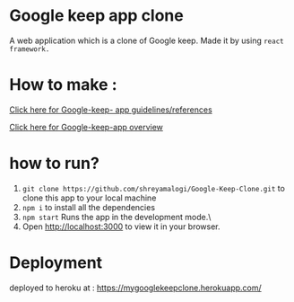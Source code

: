 # Google keep app clone 

A web application which is a clone of Google keep. Made it by using ``react framework.``

# How to make :

[Click here for Google-keep- app guidelines/references](https://github.com/shreyamalogi/Google-Keep-Clone/blob/main/google%20keep%20app.pdf)

[Click here for Google-keep-app overview](https://github.com/shreyamalogi/Google-Keep-Clone/blob/main/google%20keep%20overview.pdf)



# how to run?

1. ``git clone https://github.com/shreyamalogi/Google-Keep-Clone.git``  to clone this app to your local machine
2. ``npm i`` to install all the dependencies
3. ``npm start`` Runs the app in the development mode.\
4. Open [http://localhost:3000](http://localhost:3000) to view it in your browser.

# Deployment 

deployed to heroku at : https://mygooglekeepclone.herokuapp.com/







